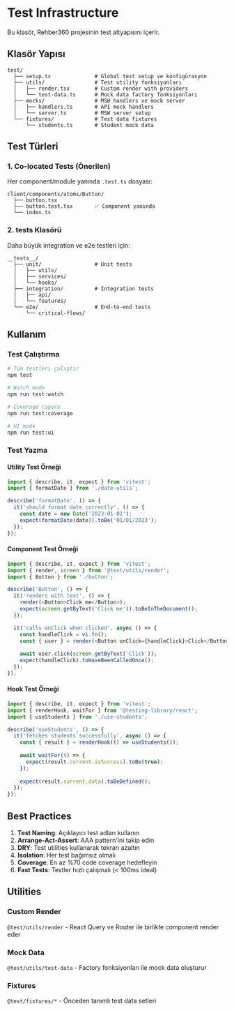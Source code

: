 # Test Infrastructure

Bu klasör, Rehber360 projesinin test altyapısını içerir.

## Klasör Yapısı

```
test/
  ├── setup.ts              # Global test setup ve konfigürasyon
  ├── utils/                # Test utility fonksiyonları
  │   ├── render.tsx        # Custom render with providers
  │   └── test-data.ts      # Mock data factory fonksiyonları
  ├── mocks/                # MSW handlers ve mock server
  │   ├── handlers.ts       # API mock handlers
  │   └── server.ts         # MSW server setup
  └── fixtures/             # Test data fixtures
      └── students.ts       # Student mock data
```

## Test Türleri

### 1. Co-located Tests (Önerilen)
Her component/module yanında `.test.ts` dosyası:

```
client/components/atoms/Button/
  ├── button.tsx
  ├── button.test.tsx       ✅ Component yanında
  └── index.ts
```

### 2. __tests__ Klasörü
Daha büyük integration ve e2e testleri için:

```
__tests__/
  ├── unit/                 # Unit tests
  │   ├── utils/
  │   ├── services/
  │   └── hooks/
  ├── integration/          # Integration tests
  │   ├── api/
  │   └── features/
  └── e2e/                  # End-to-end tests
      └── critical-flows/
```

## Kullanım

### Test Çalıştırma

```bash
# Tüm testleri çalıştır
npm test

# Watch mode
npm run test:watch

# Coverage raporu
npm run test:coverage

# UI mode
npm run test:ui
```

### Test Yazma

#### Utility Test Örneği
```typescript
import { describe, it, expect } from 'vitest';
import { formatDate } from './date-utils';

describe('formatDate', () => {
  it('should format date correctly', () => {
    const date = new Date('2023-01-01');
    expect(formatDate(date)).toBe('01/01/2023');
  });
});
```

#### Component Test Örneği
```typescript
import { describe, it, expect } from 'vitest';
import { render, screen } from '@test/utils/render';
import { Button } from './button';

describe('Button', () => {
  it('renders with text', () => {
    render(<Button>Click me</Button>);
    expect(screen.getByText('Click me')).toBeInTheDocument();
  });

  it('calls onClick when clicked', async () => {
    const handleClick = vi.fn();
    const { user } = render(<Button onClick={handleClick}>Click</Button>);
    
    await user.click(screen.getByText('Click'));
    expect(handleClick).toHaveBeenCalledOnce();
  });
});
```

#### Hook Test Örneği
```typescript
import { describe, it, expect } from 'vitest';
import { renderHook, waitFor } from '@testing-library/react';
import { useStudents } from './use-students';

describe('useStudents', () => {
  it('fetches students successfully', async () => {
    const { result } = renderHook(() => useStudents());
    
    await waitFor(() => {
      expect(result.current.isSuccess).toBe(true);
    });
    
    expect(result.current.data).toBeDefined();
  });
});
```

## Best Practices

1. **Test Naming**: Açıklayıcı test adları kullanın
2. **Arrange-Act-Assert**: AAA pattern'ini takip edin
3. **DRY**: Test utilities kullanarak tekrarı azaltın
4. **Isolation**: Her test bağımsız olmalı
5. **Coverage**: En az %70 code coverage hedefleyin
6. **Fast Tests**: Testler hızlı çalışmalı (< 100ms ideal)

## Utilities

### Custom Render
`@test/utils/render` - React Query ve Router ile birlikte component render eder

### Mock Data
`@test/utils/test-data` - Factory fonksiyonları ile mock data oluşturur

### Fixtures
`@test/fixtures/*` - Önceden tanımlı test data setleri
